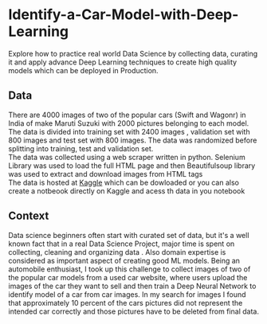 # Identify-a-Car-Model-with-Deep-Learning
Explore how to practice real world Data Science by collecting data, curating it and apply advance Deep Learning techniques to create high quality models which can be deployed in Production.
## Data
There are 4000 images of two of the popular cars (Swift and Wagonr) in India of make Maruti Suzuki with 2000 pictures belonging to each model. The data is divided into training set with 2400 images , validation set with 800 images and test set with 800 images. The data was randomized before splitting into training, test and validation set.
<br>The data was collected using a web scraper written in python. Selenium Library was used to load the full HTML page and then Beautifulsoup library was used to extract and download images from HTML tags
<br> The data is hosted at [Kaggle](https://www.kaggle.com/ajaykgp12/cars-wagonr-swift) which can be dowloaded or you can also create a notbeook directly on Kaggle and acess th data in you notebook
## Context
Data science beginners often start with curated set of data, but it's a well known fact that in a real Data Science Project, major time is spent on collecting, cleaning and organizing data . Also domain expertise is considered as important aspect of creating good ML models. Being an automobile enthusiast, I took up this challenge to collect images of two of the popular car models from a used car website, where users upload the images of the car they want to sell and then train a Deep Neural Network to identify model of a car from car images. In my search for images I found that approximately 10 percent of the cars pictures did not represent the intended car correctly and those pictures have to be deleted from final data.

